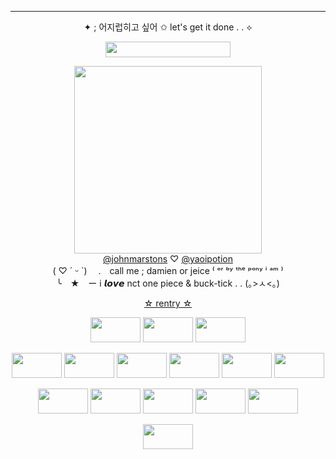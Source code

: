 ***

<p align=center> ✦ ; 어지럽히고 싶어  ✩  let's get it done . . ⟡

 <p align="center">
   <img width="200" height="25" src="https://64.media.tumblr.com/d12068a4ba002b99fbd3bf4a22d96cb2/f1413ef45abf2485-af/s250x400/79b07f3206a9748027b5a2630e08e9bd9cfbd58b.gifv"> 
   <p align="center"> <img width="300" height="300" src="https://i.postimg.cc/B6pW24Bc/jaemin-icon3.gif"> <br> <a href="https://github.com/johnmarstons" target="_blank">@johnmarstons</a> ♡ <a href="https://github.com/yaoipotion" target="_blank">@yaoipotion</a> <br> ( ♡ ´ ᵕ `) 　.　call me ; damien or jeice  ⁽ ᵒʳ ᵇʸ ᵗʰᵉ ᵖᵒⁿʸ ⁱ ᵃᵐ ⁾ <br> ╰　★　ー i 𝙡𝙤𝙫𝙚 nct one piece & buck-tick  . . (｡>ㅅ<｡)

<p align="center"> <a href="https://rentry.co/dojaejung" target="_blank"> ☆ rentry ☆ </a>
<p align="center"> <img width="80" height="40" src="https://images-ext-1.discordapp.net/external/7GD3jl0DglvfM7YF1b24wL9Y5eeMD5CJdDCFIjPJ9Og/https/64.media.tumblr.com/fd0d92ee3c00d3fc63c74adfa1539475/8c38f6920a084d52-9a/s100x200/44e99a2ad5321985d665d0c4e8aa6fe15d117378.pnj?format=webp&width=111&height=64"> <img width="80" height="40" src="https://images-ext-1.discordapp.net/external/Al57m6_63OPYwDuXmk6O2AhgwoDCRnWciO6LvflyIBw/https/64.media.tumblr.com/4eb2b2ccb9d050b4f43e5c80cff9bd25/8c38f6920a084d52-30/s100x200/31be52319d56d60fa596a8d346f3225965d97789.pnj?format=webp&width=111&height=64"> <img width="80" height="40" src="https://images-ext-1.discordapp.net/external/ZGp_dQHYSjUV7eMSaAxkQ9n4ZSjfDwn6d7hNAPNmss0/https/64.media.tumblr.com/13aebe7045f6791b8c3cfa689d58fb77/8c38f6920a084d52-9f/s100x200/88f6c4cebe5c4b50dda2ee7a61e108441a752760.pnj?format=webp&width=111&height=64">
 
<p align="center"> <img width="80" height="40" src="https://64.media.tumblr.com/84c9afbd74542f3f2b6832b2a625f78e/bb8f3fc4a236f7ac-15/s100x200/4f7f33129cf45935c27847be8421a0958238ca1e.gifv"> <img width="80" height="40" src="https://64.media.tumblr.com/b17a2b207ea88aa0e08d861bf23aedde/65ab56dd16d6c002-cb/s100x200/7f0135e68af10f9130ab4ea7b21e188aede3b106.gifv"> <img width="80" height="40" src="https://64.media.tumblr.com/f1fc079ac25af96fc127272b037911af/8e768faae6e164f8-6e/s100x200/1a251d05831e18b55e0987942e8514f414fd4aac.gifv"> <img width="80" height="40" src="https://64.media.tumblr.com/8ababfbb515408a8bae6e4faaad5b5e0/c0faad560005c0ee-e7/s100x200/e8d55770654e1bad3b967b1e839a7f07b00f25f0.pnj"> <img width="80" height="40" src="https://64.media.tumblr.com/3de84d7cb725efe66358b8f6316a40dd/6e9851505e3da5f4-29/s100x200/b8ce8be788fb38694ff3964ce32c5f5c56c14bb9.gifv"> <img width="80" height="40" src="https://64.media.tumblr.com/f0e21ac554a528afda1520a8f0276025/79d8b316934d24c3-14/s100x200/b1ee7ef79215e8a5a3a90c35c441c1e1f40ef669.gifv"> 

<p align= "center"> <img width="80" height="40" src="https://images-ext-1.discordapp.net/external/AMvPGzmgZaQSPICh3ckPl9_jJZhMyQPISs1Sp9769dU/https/64.media.tumblr.com/49f67dc5cd004482a65cb4d8b3fe034b/cb1937684681f835-eb/s100x200/2ab08380348e42d4e35c0a65e24ff2e49303c3e7.pnj?format=webp&width=111&height=64"> <img width="80" height="40" src="https://images-ext-1.discordapp.net/external/Aijf4nPj37W1DSTxELzegQsKCHqnNoRpxe-bhTZplgs/https/64.media.tumblr.com/2bdfae8ad59453e3c6786cc30d4a7989/cb1937684681f835-40/s100x200/e81a94b744fc34d12d48df080e28a9480cb8ace0.pnj?format=webp&width=111&height=64"> <img width="80" height="40" src="https://images-ext-1.discordapp.net/external/C3uGWYC_uxt72vr3P5iEO49oe9BUo-5VdsffdeXw33k/https/64.media.tumblr.com/cbb509beab630b70cf01d770023e711f/cb1937684681f835-5d/s100x200/9af0b8850b30d4eac30cb6b65f7ac6e228bcb1b3.pnj?format=webp&width=111&height=64"> <img width="80" height="40" src="https://images-ext-1.discordapp.net/external/TDqEkbDZFLq6MGXl6FrepxPf68WlX9tdol_YVbKuGSM/https/64.media.tumblr.com/df810fc59888c20d898d48a215154903/cb1937684681f835-99/s100x200/5469ed08a43911dc86b97f4c9a09c8b0a76b2496.pnj?format=webp&width=111&height=64"> <img width="80" height="40" src="https://images-ext-1.discordapp.net/external/f1NKCNal3XcXL00hE5WTLnw_DzpeEv_wtlqTt3b5CuI/https/64.media.tumblr.com/59e89a5cab8d506212725eb889a2bdf3/cb1937684681f835-60/s100x200/75961763bc56a1f27d6b71b78135946194db6b0e.pnj?format=webp&width=111&height=64">

<p align="center"> <img width="80" height="40" src="https://images-ext-1.discordapp.net/external/NkKjsOlv6497CzEb2kkQIvAgDaaFhs6nyDDep3z2Rz4/https/64.media.tumblr.com/07baf0cc9d950f84523f4ea5cf5944f5/cb1937684681f835-97/s100x200/5c298a0c99346ef0756b7574d0d082919c93336d.pnj?format=webp&width=111&height=64"> <img width="80" height="40" src="
